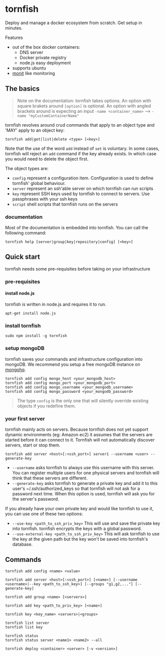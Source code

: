 
tornfish
========

Deploy and manage a docker ecosystem from scratch. Get setup in minutes.

Features
  - out of the box docker containers:
    - DNS server
    - Docker private registry
    - node.js easy deployment
  - supports ubuntu
  - [monit](http://mmonit.com/monit/) like monitoring




The basics
----------

> Note on the documentation: tornfish takes options. An option with square brakets around ```[option]``` is optional.
An option with angled brackets around is expecting an input ```-name <container_name>``` --> ```-name "myCustomContainerName"```

tornfish revolves around crud commands that apply to an object type and 'MAY' apply to an object key:

    tornfish add|get|list|delete <type> [<key>]

Note that the use of the word ```add``` instead of ```set``` is voluntary. In some cases, tornfish will reject an
```add``` command if the key already exists. In which case you would need to delete the object first.

The object types are:

- ```config``` represent a configuration item. Configuration is used to define tornfish' global behaviour.
- ```server``` represent an ssh'able server on which tornfish can run scripts
- ```key``` represent SSH keys used by tornfish to connect to servers. Use passphrases with your ssh keys
- ```script``` shell scripts that tornfish runs on the servers

### documentation

Most of the documentation is embedded into tornfish. You can call the following command:

    tornfish help [server|group|key|repository|config] [<key>]


Quick start
-----------

tornfish needs some pre-requisites before taking on your infrastructure

### pre-requisites

#### install node.js

tornfish is written in node.js and requires it to run.

    apt-get install node.js

### install tornfish

    sudo npm install -g tornfish

### setup mongoDB

tornfish saves your commands and infrastructure configuration into mongoDB. We recommend you setup a free mongoDB
instance on [mongohq](https://www.mongohq.com/).

    tornfish add config mongo_host <your_mongodb_host>
    tornfish add config mongo_port <your_mongodb_port>
    tornfish add config mongo_username <your_mongodb_username>
    tornfish add config mongo_password <your_mongodb_password>

> The type ```config``` is the only one that will silently override existing objects if you redefine them.


### your first server

tornfish mainly acts on servers. Because tornfish does not yet support dynamic environments (eg: Amazon ec2) it
assumes that the servers are started before it can connect to it. Tornfish will not automatically discover servers,
start or stop them.

    tornfish add server <host>[:<ssh_port>] server1 --username <user> --generate-key

- ```--username``` asks tornfish to always use this username with this server. You can register multiple users for one
physical servers and tornfish will think that these servers are different.
- ```--generate-key``` asks tornfish to generate a private key and add it to this user's ~/.ssh/authorized_keys so
that tornfish will not ask for a password next time. When this option is used, tornfish will ask you for the server's
password.

If you already have your own private key and would like tornfish to use it, you can use one of these two options:

- ```--use-key <path_to_ssh_priv_key>``` This will use and save the private key into tornfish. tornfish encrypts the keys
with a global password.
- ```--use-external-key <path_to_ssh_priv_key>``` This will ask tornfish to use the key at the given path but the key won't
be saved into tornfish's database.


Commands
--------

    tornfish add config <name> <value>

    tornfish add server <host>[:<ssh_port>] [<name>] [--username <username>|--key <path_to_ssh_key>] [--groups "g1,g2,..."] [--generate-key]

    tornfish add group <name> [<servers>]

    tornfish add key <path_to_priv_key> [<name>]

    tornfish key <key_name> <servers>|<groups>

    tornfish list server
    tornfish list key

    tornfish status
    tornfish status server <name1> <name2> --all

    tornfish deploy <container> <server> [-v <version>]
